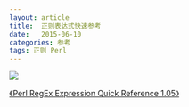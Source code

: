 ```yaml
---
layout: article
title:  正则表达式快速参考
date:   2015-06-10
categories: 参考
tags: 正则 Perl
---
```




![](https://harmonyhu.github.io/img/regexp.png)

[《Perl RegEx Expression Quick Reference 1.05》](http://people.duke.edu/~tkb13/courses/ece560-2020fa/resources/preqr.pdf)

